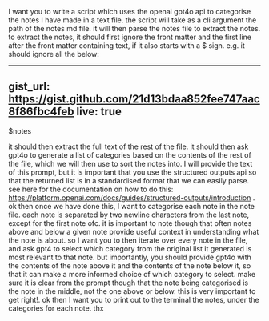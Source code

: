 I want you to write a script which uses the openai gpt4o api to categorise the notes I have made in a text file. the script will take as a cli argument the path of the notes md file. it will then parse the notes file to extract the notes. to extract the notes, it should first ignore the front matter and the first line after the front matter containing text, if it also starts with a $ sign. e.g. it should ignore all the below: 
 
--- 
gist_url: https://gist.github.com/21d13bdaa852fee747aac8f86fbc4feb 
live: true 
--- 
 
$notes 
 
it should then extract the full text of the rest of the file. it should then ask gpt4o to generate a list of categories based on the contents of the rest of the file, which we will then use to sort the notes into. I will provide the text of this prompt, but it is important that you use the structured outputs api so that the returned list is in a standardised format that we can easily parse. see here for the documentation on how to do this: https://platform.openai.com/docs/guides/structured-outputs/introduction . ok then once we have done this, I want to categorise each note in the note file. each note is separated by two newline characters from the last note, except for the first note ofc. it is important to note though that often notes above and below a given note provide useful context in understanding what the note is about. so I want you to then iterate over every note in the file, and ask gpt4 to select which category from the original list it generated is most relevant to that note. but importantly, you should provide gpt4o with the contents of the note above it and the contents of the note below it, so that it can make a more informed choice of which category to select. make sure it is clear from the prompt though that the note being categorised is the note in the middle, not the one above or below. this is very important to get right!. ok then I want you to print out to the terminal the notes, under the categories for each note.  thx
